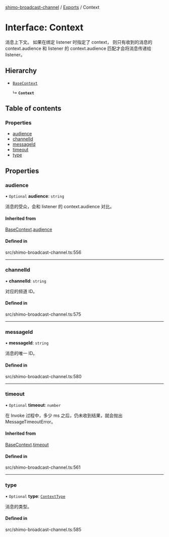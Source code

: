 [shimo-broadcast-channel](../README.md) / [Exports](../modules.md) / Context

# Interface: Context

消息上下文。
如果在绑定 listener 时指定了 context，
则只有收到的消息的 context.audience 和 listener 的 context.audience 匹配才会将消息传递给 listener。

## Hierarchy

- [`BaseContext`](BaseContext.md)

  ↳ **`Context`**

## Table of contents

### Properties

- [audience](Context.md#audience)
- [channelId](Context.md#channelid)
- [messageId](Context.md#messageid)
- [timeout](Context.md#timeout)
- [type](Context.md#type)

## Properties

### audience

• `Optional` **audience**: `string`

消息的受众，会和 listener 的 context.audience 对比。

#### Inherited from

[BaseContext](BaseContext.md).[audience](BaseContext.md#audience)

#### Defined in

src/shimo-broadcast-channel.ts:556

___

### channelId

• **channelId**: `string`

对应的频道 ID。

#### Defined in

src/shimo-broadcast-channel.ts:575

___

### messageId

• **messageId**: `string`

消息的唯一 ID。

#### Defined in

src/shimo-broadcast-channel.ts:580

___

### timeout

• `Optional` **timeout**: `number`

在 Invoke 过程中，多少 ms 之后，仍未收到结果，就会抛出 MessageTimeoutError。

#### Inherited from

[BaseContext](BaseContext.md).[timeout](BaseContext.md#timeout)

#### Defined in

src/shimo-broadcast-channel.ts:561

___

### type

• `Optional` **type**: [`ContextType`](../enums/ContextType.md)

消息的类型。

#### Defined in

src/shimo-broadcast-channel.ts:585

